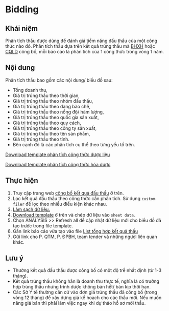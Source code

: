 # Bidding
## Khái niệm
Phân tích thầu được dùng để đánh giá tiềm năng đấu thấu của một công thức nào đó. Phân tích thầu dựa trên kết quả trúng thầu mà [BHXH](https://baohiemxahoi.gov.vn/vanban/pages/default.aspx?DanhMucBanHanh=7) hoặc [CQLD](https://dav.gov.vn/thong-tin-dau-thau-thuoc-cn8.html) công bố, mỗi báo cáo là phân tích của 1 công thức trong vòng 1 năm.
## Nội dung
Phân tích thầu bao gồm các nội dung/ biểu đồ sau:
- Tổng doanh thu,
- Giá trị trúng thầu theo thời gian,
- Giá trị trúng thầu theo nhóm đấu thầu,
- Giá trị trúng thầu theo dạng bào chế,
- Giá trị trúng thầu theo nồng độ/ hàm lượng,
- Giá trị trúng thầu theo quốc gia sản xuất,
- Giá trị trúng thầu theo quy cách,
- Giá trị trúng thầu theo công ty sản xuất,
- Giá trị trúng thầu theo tên sản phẩm,
- Giá trị trúng thầu theo tỉnh.
- Bên cạnh đó là các phân tích cụ thể theo từng yếu tố trên.

[Download template phân tích công thức dược liệu](https://www.dropbox.com/s/bcicfhf4p9kjeye/TEMPLATE%20D%C6%AF%E1%BB%A2C%20LI%E1%BB%86U.xlsx?dl=0)

[Download template phân tích công thức hóa dược](https://www.dropbox.com/s/63hn98l1go9rlq2/H%C3%B3a%20d%C6%B0%E1%BB%A3c%20template.xlsx?dl=0)

## Thực hiện
1. Truy cập trang web [công bố kết quả đấu thầu](#khai-niem) ở trên.
2. Lọc kết quả đấu thầu theo công thức cần phân tích. Sử dụng `custom filer` để lọc theo nhiều điều kiện khác nhau.
3. [Làm sạch dữ liệu.](./bidding-clearning.md)
4. [Download template](#noi-dung) ở trên và chép dữ liệu vào `sheet data.`
5. Chọn ANALYSIS >> Refresh all để cập nhật dữ liệu mới cho biểu đồ đã tạo trước trong file template.
6. Gắn link báo cáo vừa tạo vào file [List tổng hợp kết quả thầu](https://docs.google.com/spreadsheets/d/1UMyRgw_6M0_NqgHOjQhEHfR8lMctvYVZA9Ce7Tb2IjQ/edit?usp=sharing)
7. Gửi link cho P. QTM, P. ĐPBH, team tender và những người liên quan khác.

## Lưu ý
* Thường kết quả đấu thầu được công bố có một độ trễ nhất định (từ 1-3 tháng).
* Kết quả trúng thầu không hẳn là doanh thu thực tế, nghĩa là có trường hợp trúng thầu nhưng trình dược không bán hết/ bán kịp thời hạn.
* Các Sở Y tế thường căn cứ vào đơn giá trúng thầu đã công bố (trong vòng 12 tháng) để xây dựng giá kế hoạch cho các thầu mới. Nếu muốn nâng giá bán thì phải làm việc ngay khi dự thảo hồ sơ mời thầu.